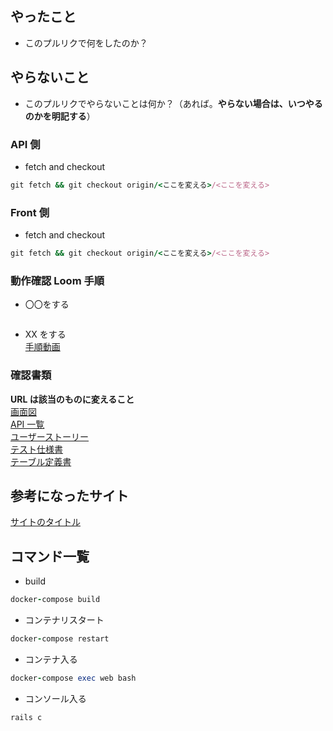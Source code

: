 ## やったこと

- このプルリクで何をしたのか？

## やらないこと

- このプルリクでやらないことは何か？（あれば。**やらない場合は、いつやるのかを明記する**）

### API 側

- fetch and checkout

```ruby
git fetch && git checkout origin/<ここを変える>/<ここを変える>
```

### Front 側

- fetch and checkout

```ruby
git fetch && git checkout origin/<ここを変える>/<ここを変える>
```

### 動作確認 Loom 手順

- 〇〇をする

```ruby

```

- XX をする  
  [手順動画](urlが入る)

### 確認書類

**URL は該当のものに変えること**  
[画面図](https://xd.adobe.com/view/fbf6c289-81b2-4a4c-80fe-12a68930cc3b-aea5/grid/)  
[API 一覧](https://docs.google.com/spreadsheets/d/1sJ_ZjXjCdBJkpl0gbS_HX3wDeZhihUoqddtIrHCPFnY/edit#gid=0)  
[ユーザーストーリー](https://docs.google.com/spreadsheets/d/1lORIuXfr7PV5dslAHE4NnRGgNqk0hJ5krfN-tV2YKq8/edit#gid=0)  
[テスト仕様書](https://docs.google.com/spreadsheets/d/12xMuHo1K8Fd7FIB7rqeioxdWmrWw7aYK4QZ_Clsfk5Q/edit#gid=1789577746)  
[テーブル定義書](https://docs.google.com/spreadsheets/d/15AbCnOzcFlnN8CO-sXxKM6bMS7VtExbew-FpYHav91Q/edit#gid=1771130073)

## 参考になったサイト

[サイトのタイトル](https://qiita.com/)

## コマンド一覧

- build

```ruby
docker-compose build
```

- コンテナリスタート

```ruby
docker-compose restart
```

- コンテナ入る

```ruby
docker-compose exec web bash
```

- コンソール入る

```ruby
rails c
```

